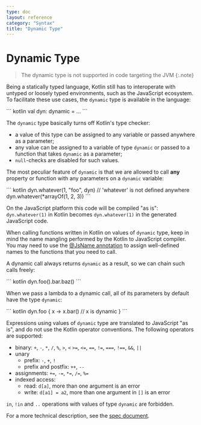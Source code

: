 ```yaml
---
type: doc
layout: reference
category: "Syntax"
title: "Dynamic Type"
---
```


# Dynamic Type

> The dynamic type is not supported in code targeting the JVM
{:.note}

Being a statically typed language, Kotlin still has to interoperate with untyped or loosely typed environments,
such as the JavaScript ecosystem. To facilitate these use cases, the `dynamic` type is available in the language:

<div class="sample" markdown="1" theme="idea" data-highlight-only>
``` kotlin
val dyn: dynamic = ...
```
</div>

The `dynamic` type basically turns off Kotlin's type checker:

  - a value of this type can be assigned to any variable or passed anywhere as a parameter;
  - any value can be assigned to a variable of type `dynamic` or passed to a function that takes `dynamic` as a parameter;
  - `null`-checks are disabled for such values.

The most peculiar feature of `dynamic` is that we are allowed to call **any** property or function with any parameters
on a `dynamic` variable:

<div class="sample" markdown="1" theme="idea" data-highlight-only>
``` kotlin
dyn.whatever(1, "foo", dyn) // 'whatever' is not defined anywhere
dyn.whatever(*arrayOf(1, 2, 3))
```
</div>

On the JavaScript platform this code will be compiled "as is": `dyn.whatever(1)` in Kotlin becomes `dyn.whatever(1)` in
the generated JavaScript code.

When calling functions written in Kotlin on values of `dynamic` type, keep in mind the name mangling performed by the
Kotlin to JavaScript compiler. You may need to use the [@JsName annotation](js-to-kotlin-interop.html#jsname-annotation)
to assign well-defined names to the functions that you need to call.

A dynamic call always returns `dynamic` as a result, so we can chain such calls freely:

<div class="sample" markdown="1" theme="idea" data-highlight-only>
``` kotlin
dyn.foo().bar.baz()
```
</div>

When we pass a lambda to a dynamic call, all of its parameters by default have the type `dynamic`:

<div class="sample" markdown="1" theme="idea" data-highlight-only>
``` kotlin
dyn.foo {
    x -> x.bar() // x is dynamic
}
```
</div>

Expressions using values of `dynamic` type are translated to JavaScript "as is", and do not use the Kotlin operator conventions.
The following operators are supported:

* binary: `+`, `-`, `*`, `/`, `%`, `>`, `<` `>=`, `<=`, `==`, `!=`, `===`, `!==`, `&&`, `||`
* unary
    * prefix: `-`, `+`, `!`
    * prefix and postfix: `++`, `--`
* assignments: `+=`, `-=`, `*=`, `/=`, `%=`
* indexed access:
    * read: `d[a]`, more than one argument is an error
    * write: `d[a1] = a2`, more than one argument in `[]` is an error

`in`, `!in` and `..` operations with values of type `dynamic` are forbidden.

For a more technical description, see the [spec document](https://github.com/JetBrains/kotlin/blob/master/spec-docs/dynamic-types.md).
